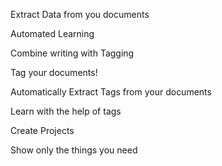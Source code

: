 Extract Data from you documents

Automated Learning

Combine writing with Tagging

Tag your documents!

Automatically Extract Tags from your documents 

Learn with the help of tags

Create Projects

Show only the things you need
